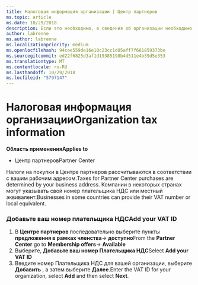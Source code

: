```yaml
---
title: Налоговая информация организации | Центр партнеров
ms.topic: article
ms.date: 10/29/2018
description: Если это необходимо, в сведения об организации необходимо добавить номер плательщика НДС
author: labrenne
ms.author: labrenne
ms.localizationpriority: medium
ms.openlocfilehash: 94cee559de16e10c23cc1d85aff7f661859373be
ms.sourcegitcommit: ed22f6825d3af1d19385198b4d511e4b39d5e353
ms.translationtype: MT
ms.contentlocale: ru-RU
ms.lasthandoff: 10/29/2018
ms.locfileid: "5797147"
---
```

# <a name="organization-tax-information"></a><span data-ttu-id="026f6-103">Налоговая информация организации</span><span class="sxs-lookup"><span data-stu-id="026f6-103">Organization tax information</span></span>

**<span data-ttu-id="026f6-104">Область применения</span><span class="sxs-lookup"><span data-stu-id="026f6-104">Applies to</span></span>**

-  <span data-ttu-id="026f6-105">Центр партнеров</span><span class="sxs-lookup"><span data-stu-id="026f6-105">Partner Center</span></span>

<span data-ttu-id="026f6-106">Налоги на покупки в Центре партнеров рассчитываются в соответствии с вашим рабочим адресом.</span><span class="sxs-lookup"><span data-stu-id="026f6-106">Taxes for Partner Center purchases are determined by your business address.</span></span> <span data-ttu-id="026f6-107">Компании в некоторых странах могут указывать свой номер плательщика НДС или местный эквивалент:</span><span class="sxs-lookup"><span data-stu-id="026f6-107">Businesses in some countries can provide their VAT number or local equivalent.</span></span>

### <a name="add-your-vat-id"></a><span data-ttu-id="026f6-108">Добавьте ваш номер плательщика НДС</span><span class="sxs-lookup"><span data-stu-id="026f6-108">Add your VAT ID</span></span>

1.  <span data-ttu-id="026f6-109">В **Центре партнеров** последовательно выберите пункты **предложения в рамках членства**-> **доступно**</span><span class="sxs-lookup"><span data-stu-id="026f6-109">From the **Partner Center** go to **Membership offers**-> **Available**</span></span>
2.  <span data-ttu-id="026f6-110">Выберите, **Добавьте ваш номер Плательщика НДС**</span><span class="sxs-lookup"><span data-stu-id="026f6-110">Select **Add your VAT ID**</span></span>
3.  <span data-ttu-id="026f6-111">Введите номер Плательщика НДС для вашей организации, выберите **Добавить** , а затем выберите **Далее**.</span><span class="sxs-lookup"><span data-stu-id="026f6-111">Enter the VAT ID for your organization, select **Add** and then select **Next**.</span></span>





 



